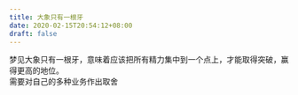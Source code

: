 ```yaml
---
title: 大象只有一根牙
date: 2020-02-15T20:54:12+08:00
draft: false
---
```


梦见大象只有一根牙，意味着应该把所有精力集中到一个点上，才能取得突破，赢得更高的地位。<br>
需要对自己的多种业务作出取舍